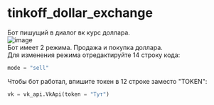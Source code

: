 # tinkoff_dollar_exchange
Бот пишущий в диалог вк курс доллара.  
![image](https://user-images.githubusercontent.com/40400854/156064299-925afc91-fce8-47b7-8d2b-e652ed0692e4.png)  
Бот имеет 2 режима. Продажа и покупка доллара.  
Для изменения режима отредактируйте 14 строку кода:  
```python
mode = "sell"
```  
Чтобы бот работал, впишите токен в 12 строке заместо "TOKEN":  
```python
vk = vk_api.VkApi(token = "Тут") 
``` 
